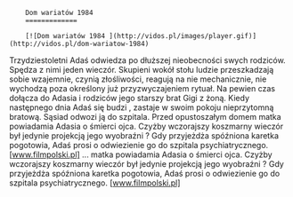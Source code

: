 
        Dom wariatów 1984 
        =============
        
        [![Dom wariatów 1984 ](http://vidos.pl/images/player.gif)](http://vidos.pl/dom-wariatow-1984)
        
        
 Trzydziestoletni Adaś odwiedza po dłuższej nieobecności swych rodziców. Spędza z nimi jeden wieczór. Skupieni wokół stołu ludzie przeszkadzają sobie wzajemnie, czynią złośliwości, reagują na nie mechanicznie, nie wychodzą poza określony już przyzwyczajeniem rytuał. Na pewien czas dołącza do Adasia i rodziców jego starszy brat Gigi z żoną. Kiedy następnego dnia Adaś się budzi , zastaje w swoim pokoju nieprzytomną bratową. Sąsiad odwozi ją do szpitala. Przed opustoszałym domem matka powiadamia Adasia o śmierci ojca. Czyżby wczorajszy koszmarny wieczór był jedynie projekcją jego wyobraźni ? Gdy przyjeżdża spóźniona karetka pogotowia, Adaś prosi o odwiezienie go do szpitala psychiatrycznego. [www.filmpolski.pl]  ... matka powiadamia Adasia o śmierci ojca. Czyżby wczorajszy koszmarny wieczór był jedynie projekcją jego wyobraźni ? Gdy przyjeżdża spóźniona karetka pogotowia, Adaś prosi o odwiezienie go do szpitala psychiatrycznego. [www.filmpolski.pl]
    